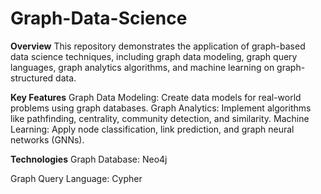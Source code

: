 # Graph-Data-Science

**Overview**
This repository demonstrates the application of graph-based data science techniques, including graph data modeling, graph query languages, graph analytics algorithms, and machine learning on graph-structured data.

**Key Features**
Graph Data Modeling: Create data models for real-world problems using graph databases.
Graph Analytics: Implement algorithms like pathfinding, centrality, community detection, and similarity.
Machine Learning: Apply node classification, link prediction, and graph neural networks (GNNs).

**Technologies**
Graph Database: Neo4j 

Graph Query Language: Cypher
